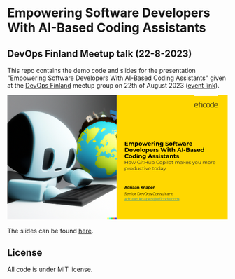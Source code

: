 # Empowering Software Developers With AI-Based Coding Assistants


## DevOps Finland Meetup talk (22-8-2023)

This repo contains the demo code and slides for the presentation "Empowering Software Developers With AI-Based Coding Assistants" given at the [DevOps Finland](https://www.meetup.com/devops-finland/) meetup group on 22th of August 2023 ([event link](https://www.meetup.com/devops-finland/events/293742321/)).

[![](slides/cover.png)][slides-link]

The slides can be found [here][slides-link].

## License

All code is under MIT license.

[slides-link]: ./slides/20230822%20-%20Empowering%20Software%20Developers%20With%20AI-Based%20Coding%20Assistants.pdf
